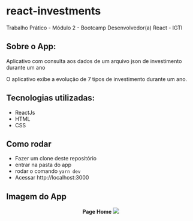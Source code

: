 # react-investments
Trabalho Prático - Módulo 2 - Bootcamp Desenvolvedor(a) React - IGTI


## Sobre o App:
Aplicativo com consulta aos dados de um arquivo json de investimento durante um ano

O aplicativo exibe a evolução de 7 tipos de investimento durante um ano.

## Tecnologias utilizadas:
* ReactJs
* HTML
* CSS

## Como rodar
* Fazer um clone deste repositório
* entrar na pasta do app
* rodar o comando
``` yarn dev ```
* Acessar http://localhost:3000

## Imagem do App
<p align="center">
  <strong> Page Home </strong>
  <img src="/src/img/print-home.png">
</p>
